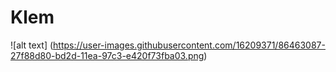# Klem
![alt text] (https://user-images.githubusercontent.com/16209371/86463087-27f88d80-bd2d-11ea-97c3-e420f73fba03.png)
